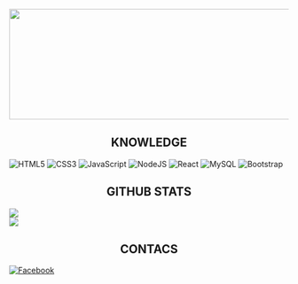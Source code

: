 <p align="center">
  <img src="https://encrypted-tbn0.gstatic.com/images?q=tbn:ANd9GcTJlxuiSCAaeXXUMiZzpuMNztJqa0TW_rfTGt44fzdF_60yI4mvtV74cTA&s=10" width="800" height="200">
</p>

<div align="center">
  <h2>KNOWLEDGE</h2>
</div>

![HTML5](https://img.shields.io/badge/html5-%23E34F26.svg?style=for-the-badge&logo=html5&logoColor=white) ![CSS3](https://img.shields.io/badge/css3-%231572B6.svg?style=for-the-badge&logo=css3&logoColor=white) ![JavaScript](https://img.shields.io/badge/javascript-%23323330.svg?style=for-the-badge&logo=javascript&logoColor=%23F7DF1E) ![NodeJS](https://img.shields.io/badge/node.js-6DA55F?style=for-the-badge&logo=node.js&logoColor=white) ![React](https://img.shields.io/badge/react-%2320232a.svg?style=for-the-badge&logo=react&logoColor=%2361DAFB) ![MySQL](https://img.shields.io/badge/mysql-4479A1.svg?style=for-the-badge&logo=mysql&logoColor=white) ![Bootstrap](https://img.shields.io/badge/bootstrap-%238511FA.svg?style=for-the-badge&logo=bootstrap&logoColor=white)

<div align="center">
  <h2>GITHUB STATS</h2>
</div>

![](https://nirzak-streak-stats.vercel.app/?user=Ryouiechziell&theme=blue_navy&hide_border=false)<br/>
![](https://github-readme-stats.vercel.app/api/top-langs/?username=Ryouiechziell&theme=holi&hide_border=false&include_all_commits=false&count_private=false&layout=compact)

<div align="center">
  <h2>CONTACS</h2>
</div>

[![Facebook](https://img.shields.io/badge/Facebook-%231877F2.svg?logo=Facebook&logoColor=white)](https://facebook.com/Nazril) 
